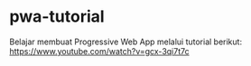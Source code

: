 # pwa-tutorial
Belajar membuat Progressive Web App melalui tutorial berikut: https://www.youtube.com/watch?v=gcx-3qi7t7c
